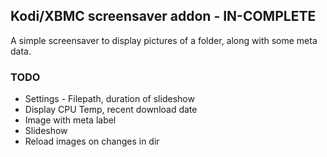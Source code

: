 ## Kodi/XBMC screensaver addon - IN-COMPLETE

A simple screensaver to display pictures of a folder, along with some meta data.

### TODO

* Settings - Filepath, duration of slideshow
* Display CPU Temp, recent download date
* Image with meta label
* Slideshow
* Reload images on changes in dir

